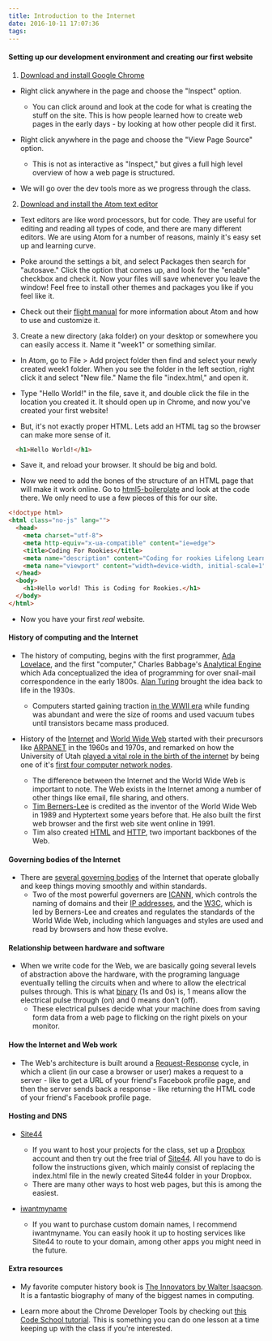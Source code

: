 ```yaml
---
title: Introduction to the Internet
date: 2016-10-11 17:07:36
tags:
---
```

#### Setting up our development environment and creating our first website
1. [Download and install Google Chrome](https://www.google.com/chrome/)
  - Right click anywhere in the page and choose the "Inspect" option.
    - You can click around and look at the code for what is creating the stuff on the site. This is how people learned how to create web pages in the early days - by looking at how other people did it first.

  - Right click anywhere in the page and choose the "View Page Source" option.
    - This is not as interactive as "Inspect," but gives a full high level overview of how a web page is structured.

  - We will go over the dev tools more as we progress through the class.

2. [Download and install the Atom text editor](https://atom.io)
  - Text editors are like word processors, but for code. They are useful for editing and reading all types of code, and there are many different editors. We are using Atom for a number of reasons, mainly it's easy set up and learning curve.

  - Poke around the settings a bit, and select Packages then search for "autosave." Click the option that comes up, and look for the "enable" checkbox and check it. Now your files will save whenever you leave the window! Feel free to install other themes and packages you like if you feel like it.

  - Check out their [flight manual](http://flight-manual.atom.io/) for more information about Atom and how to use and customize it.

3. Create a new directory (aka folder) on your desktop or somewhere you can easily access it. Name it "week1" or something similar.
  - In Atom, go to File > Add project folder then find and select your newly created week1 folder. When you see the folder in the left section, right click it and select "New file." Name the file "index.html," and open it.

  - Type "Hello World!" in the file, save it, and double click the file in the location you created it. It should open up in Chrome, and now you've created your first website!

  - But, it's not exactly proper HTML. Lets add an HTML tag so the browser can make more sense of it.

```html
  <h1>Hello World!</h1>
```

  - Save it, and reload your browser. It should be big and bold.

  - Now we need to add the bones of the structure of an HTML page that will make it work online. Go to [html5-boilerplate](https://github.com/h5bp/html5-boilerplate/blob/master/dist/index.html) and look at the code there. We only need to use a few pieces of this for our site.

```html
<!doctype html>
<html class="no-js" lang="">
  <head>
    <meta charset="utf-8">
    <meta http-equiv="x-ua-compatible" content="ie=edge">
    <title>Coding For Rookies</title>
    <meta name="description" content="Coding for rookies Lifelong Learning U of U">
    <meta name="viewport" content="width=device-width, initial-scale=1">
  </head>
  <body>
    <h1>Hello world! This is Coding for Rookies.</h1>
  </body>
</html>
```

- Now you have your first _real_ website.

#### History of computing and the Internet

- The history of computing, begins with the first programmer, [Ada Lovelace](https://en.wikipedia.org/wiki/Ada_Lovelace), and the first "computer," Charles Babbage's [Analytical Engine](https://en.wikipedia.org/wiki/Analytical_Engine) which Ada conceptualized the idea of programming for over snail-mail correspondence in the early 1800s. [Alan Turing](https://en.wikipedia.org/wiki/Alan_Turing) brought the idea back to life in the 1930s.
  - Computers started gaining traction [in the WWII era](https://en.wikipedia.org/wiki/Computer#Pre-twentieth_century) while funding was abundant and were the size of rooms and used vacuum tubes until transistors became mass produced.

 - History of the [Internet](https://) and [World Wide Web](https://en.wikipedia.org/wiki/World_Wide_Web) started with their precursors like [ARPANET](https://en.wikipedia.org/wiki/ARPANET) in the 1960s and 1970s, and remarked on how the University of Utah [played a vital role in the birth of the internet](http://archive.sltrib.com/story.php?ref=/News/ci_14019277) by being one of it's [first four computer network nodes](https://www.scientificamerican.com/gallery/early-sketch-of-arpanets-first-four-nodes/).
   - The difference between the Internet and the World Wide Web is important to note. The Web exists in the Internet among a number of other things like email, file sharing, and others.
   - [Tim Berners-Lee](https://en.wikipedia.org/wiki/Tim_Berners-Lee) is credited as the inventor of the World Wide Web in 1989 and Hyptertext some years before that. He also built the first web browser and the first web site went online in 1991.
    - Tim also created [HTML](https://en.wikipedia.org/wiki/HTML) and [HTTP](https://en.wikipedia.org/wiki/Hypertext_Transfer_Protocol), two important backbones of the Web.

#### Governing bodies of the Internet

- There are [several governing bodies](https://en.wikipedia.org/wiki/Internet_governance) of the Internet that operate globally and keep things moving smoothly and within standards.
  - Two of the most powerful governers are [ICANN](https://en.wikipedia.org/wiki/ICANN), which controls the naming of domains and their [IP addresses](https://en.wikipedia.org/wiki/IP_address), and the [W3C](https://en.wikipedia.org/wiki/World_Wide_Web_Consortium), which is led by Berners-Lee and creates and regulates the standards of the World Wide Web, including which languages and styles are used and read by browsers and how these evolve.

#### Relationship between hardware and software

- When we write code for the Web, we are basically going several levels of abstraction above the hardware, with the programing language eventually telling the circuits when and where to allow the electrical pulses through. This is what [binary](https://en.wikipedia.org/wiki/Binary_number) (1s and 0s) is, 1 means allow the electrical pulse through (on) and 0 means don't (off).
  - These electrical pulses decide what your machine does from saving form data from a web page to flicking on the right pixels on your monitor.

#### How the Internet and Web work
 - The Web's architecture is built around a [Request-Response](https://en.wikipedia.org/wiki/Request%E2%80%93response) cycle, in which a client (in our case a browser or user) makes a request to a server - like to get a URL of your friend's Facebook profile page, and then the server sends back a response - like returning the HTML code of your friend's Facebook profile page.

#### Hosting and DNS

- [Site44](https://site44.com)
  - If you want to host your projects for the class, set up a [Dropbox](https://dropbox.com) account and then try out the free trial of [Site44](https://site44.com). All you have to do is follow the instructions given, which mainly consist of replacing the index.html file in the newly created Site44 folder in your Dropbox.
  - There are many other ways to host web pages, but this is among the easiest.

- [iwantmyname](https://iwantmyname.com)
  - If you want to purchase custom domain names, I recommend iwantmyname. You can easily hook it up to hosting services like Site44 to route to your domain, among other apps you might need in the future.

#### Extra resources

- My favorite computer history book is [The Innovators by Walter Isaacson](https://www.amazon.com/Innovators-Hackers-Geniuses-Created-Revolution/dp/1476708703). It is a fantastic biography of many of the biggest names in computing.

- Learn more about the Chrome Developer Tools by checking out [this Code School tutorial](https://www.codeschool.com/courses/discover-devtools). This is something you can do one lesson at a time keeping up with the class if you're interested.
